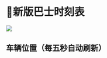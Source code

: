 # 🚌新版巴士时刻表

<a data-fancybox title="" href="https://cdn.jsdelivr.net/gh/sustc/sustech-online-ng@master/docs/transport/busline2.png">![](./busline2.png)</a>

## 车辆位置（每五秒自动刷新）
<Realtimemap></Realtimemap>


<object-selector :objs="{
    '工作日': true,
    '节假日': false
    }"
    v-slot="weekdayProps">
    <br/>
    <object-selector
      :objs="weekdayProps.selected ? { 
        '欣园 > 工学院': '/bus_times/one_down.json',
        '工学院 > 欣园': '/bus_times/one_up.json',
        '欣园 > 科研楼': '/bus_times/two_down.json',
        '科研楼 > 欣园': '/bus_times/two_up.json',
      }:{ 
        '欣园 > 工学院': '/bus_times/one_down_holiday.json',
        '工学院 > 欣园': '/bus_times/one_up_holiday.json'
      }"
      v-slot="routeProps"
    >
      <data-request :path="routeProps.selected" v-slot="{ data }">
        <bus-timer v-if="data" v-bind="data"></bus-timer>
        <grid-list v-if="data" :data="data.times">
        </grid-list>
      </data-request>
    </object-selector>
  </object-selector>
